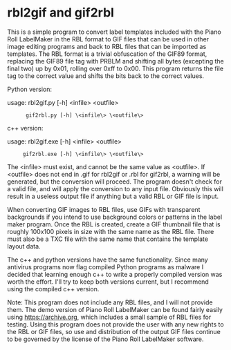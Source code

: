 # rbl2gif and gif2rbl

This is a simple program to convert label templates included with the Piano Roll LabelMaker in the RBL format to GIF files that can be used in other image editing programs and back to RBL files that can be imported as templates.  The RBL format is a trivial obfuscation of the GIF89 format, replacing the GIF89 file tag with PRBLM and shifting all bytes (excepting the final two) up by 0x01, rolling over 0xff to 0x00.  This program returns the file tag to the correct value and shifts the bits back to the correct values.

Python version:

  usage:  rbl2gif.py [-h] \<infile\> \<outfile\>

          gif2rbl.py [-h] \<infile\> \<outfile\>
  
c++ version:

  usage: rbl2gif.exe [-h] \<infile\> \<outfile\>

         gif2rbl.exe [-h] \<infile\> \<outfile\>

  The \<infile\> must exist, and cannot be the same value as \<outfile\>.  If \<outfile\> does not end in .gif for rbl2gif or .rbl for gif2rbl, a warning will be generated, but the conversion will proceed.  The program doesn't check for a valid file, and will apply the conversion to any input file.  Obviously this will result in a useless output file if anything but a valid RBL or GIF file is input.  

When converting GIF images to RBL files, use GIFs with transparent backgrounds if you intend to use background colors or patterns in the label maker program.  Once the RBL is created, create a GIF thumbnail file that is roughly 100x100 pixels in size with the same name as the RBL file.  There must also be a TXC file with the same name that contains the template layout data.  

The c++ and python versions have the same functionality.  Since many antivirus programs now flag compiled Python programs as malware I decided that learning enough c++ to write a properly compiled version was worth the effort.  I'll try to keep both versions current, but I recommend using the compiled c++ version.  
  
  Note: This program does not include any RBL files, and I will not provide them.  The demo version of Piano Roll LabelMaker can be found fairly easily using https://archive.org, which includes a small sample of RBL files for testing.  Using this program does not provide the user with any new rights to the RBL or GIF files, so use and distribution of the output GIF files continue to be governed by the license of the Piano Roll LabelMaker software.  
